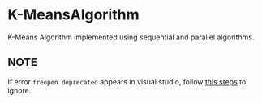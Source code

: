 # K-MeansAlgorithm
  K-Means Algorithm implemented using sequential and parallel algorithms.

## NOTE
  If error `freopen deprecated` appears in visual studio, follow [this steps](https://stackoverflow.com/a/46034465/5721245) to ignore.
